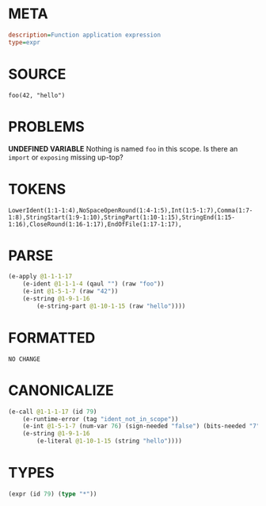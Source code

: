 # META
~~~ini
description=Function application expression
type=expr
~~~
# SOURCE
~~~roc
foo(42, "hello")
~~~
# PROBLEMS
**UNDEFINED VARIABLE**
Nothing is named `foo` in this scope.
Is there an `import` or `exposing` missing up-top?

# TOKENS
~~~zig
LowerIdent(1:1-1:4),NoSpaceOpenRound(1:4-1:5),Int(1:5-1:7),Comma(1:7-1:8),StringStart(1:9-1:10),StringPart(1:10-1:15),StringEnd(1:15-1:16),CloseRound(1:16-1:17),EndOfFile(1:17-1:17),
~~~
# PARSE
~~~clojure
(e-apply @1-1-1-17
	(e-ident @1-1-1-4 (qaul "") (raw "foo"))
	(e-int @1-5-1-7 (raw "42"))
	(e-string @1-9-1-16
		(e-string-part @1-10-1-15 (raw "hello"))))
~~~
# FORMATTED
~~~roc
NO CHANGE
~~~
# CANONICALIZE
~~~clojure
(e-call @1-1-1-17 (id 79)
	(e-runtime-error (tag "ident_not_in_scope"))
	(e-int @1-5-1-7 (num-var 76) (sign-needed "false") (bits-needed "7") (value "42"))
	(e-string @1-9-1-16
		(e-literal @1-10-1-15 (string "hello"))))
~~~
# TYPES
~~~clojure
(expr (id 79) (type "*"))
~~~